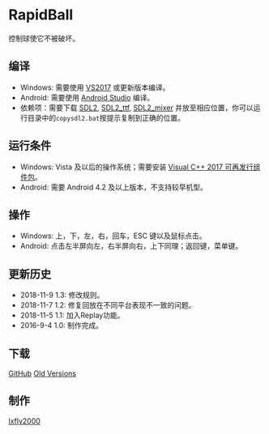 ﻿# RapidBall
控制球使它不被破坏。

## 编译
* Windows: 需要使用 [VS2017](https://www.visualstudio.com) 或更新版本编译。
* Android: 需要使用 [Android Studio](https://developer.android.google.cn/studio/) 编译。
* 依赖项：需要下载 [SDL2](https://www.libsdl.org), [SDL2_ttf](https://www.libsdl.org/projects/SDL_ttf), [SDL2_mixer](https://www.libsdl.org/projects/SDL_mixer) 并放至相应位置，你可以运行目录中的`copysdl2.bat`按提示复制到正确的位置。

## 运行条件
* Windows: Vista 及以后的操作系统；需要安装 [Visual C++ 2017 可再发行组件包](https://visualstudio.microsoft.com/zh-hans/downloads/)。
* Android: 需要 Android 4.2 及以上版本，不支持较早机型。

## 操作
* Windows: 上，下，左，右，回车，ESC 键以及鼠标点击。
* Android: 点击左半屏向左，右半屏向右，上下同理；返回键，菜单键。

## 更新历史
* 2018-11-9 1.3: 修改规则。
* 2018-11-7 1.2: 修复回放在不同平台表现不一致的问题。
* 2018-11-5 1.1: 加入Replay功能。
* 2016-9-4 1.0: 制作完成。

## 下载
[GitHub](https://github.com/lxfly2000/RapidBall/releases)
[Old Versions](https://pan.baidu.com/s/1bphzocR)

## 制作
[lxfly2000](https://github.com/lxfly2000)

